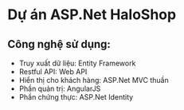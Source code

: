 # Dự án ASP.Net HaloShop
## Công nghệ sử dụng:
- Truy xuất dữ liệu: Entity Framework
- Restful API: Web API
- Hiển thị cho khách hàng: ASP.Net MVC thuần
- Phần quản trị: AngularJS
- Phần chứng thực: ASP.Net Identity
